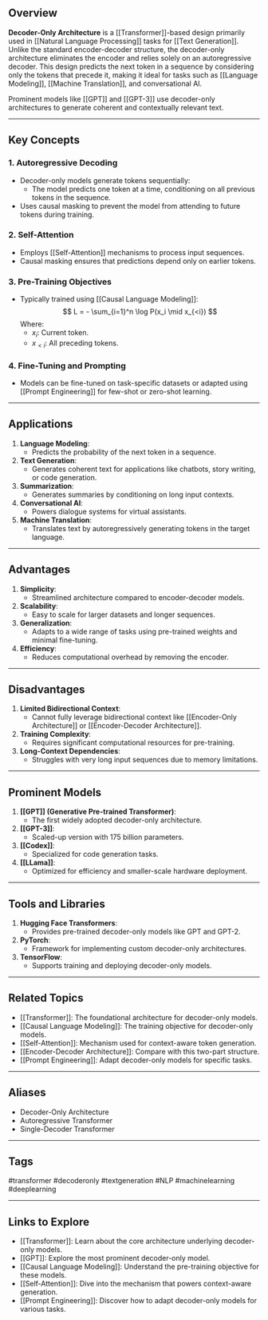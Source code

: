 ## Overview
**Decoder-Only Architecture** is a [[Transformer]]-based design primarily used in [[Natural Language Processing]] tasks for [[Text Generation]]. Unlike the standard encoder-decoder structure, the decoder-only architecture eliminates the encoder and relies solely on an autoregressive decoder. This design predicts the next token in a sequence by considering only the tokens that precede it, making it ideal for tasks such as [[Language Modeling]], [[Machine Translation]], and conversational AI.

Prominent models like [[GPT]] and [[GPT-3]] use decoder-only architectures to generate coherent and contextually relevant text.

---

## Key Concepts

### **1. Autoregressive Decoding**
- Decoder-only models generate tokens sequentially:
  - The model predicts one token at a time, conditioning on all previous tokens in the sequence.
- Uses causal masking to prevent the model from attending to future tokens during training.

### **2. Self-Attention**
- Employs [[Self-Attention]] mechanisms to process input sequences.
- Causal masking ensures that predictions depend only on earlier tokens.

### **3. Pre-Training Objectives**
- Typically trained using [[Causal Language Modeling]]:
  $$
  L = - \sum_{i=1}^n \log P(x_i \mid x_{<i})
  $$
  Where:
  - $x_i$: Current token.
  - $x_{<i}$: All preceding tokens.

### **4. Fine-Tuning and Prompting**
- Models can be fine-tuned on task-specific datasets or adapted using [[Prompt Engineering]] for few-shot or zero-shot learning.

---

## Applications

1. **Language Modeling**:
   - Predicts the probability of the next token in a sequence.
2. **Text Generation**:
   - Generates coherent text for applications like chatbots, story writing, or code generation.
3. **Summarization**:
   - Generates summaries by conditioning on long input contexts.
4. **Conversational AI**:
   - Powers dialogue systems for virtual assistants.
5. **Machine Translation**:
   - Translates text by autoregressively generating tokens in the target language.

---

## Advantages

1. **Simplicity**:
   - Streamlined architecture compared to encoder-decoder models.
2. **Scalability**:
   - Easy to scale for larger datasets and longer sequences.
3. **Generalization**:
   - Adapts to a wide range of tasks using pre-trained weights and minimal fine-tuning.
4. **Efficiency**:
   - Reduces computational overhead by removing the encoder.

---

## Disadvantages

1. **Limited Bidirectional Context**:
   - Cannot fully leverage bidirectional context like [[Encoder-Only Architecture]] or [[Encoder-Decoder Architecture]].
2. **Training Complexity**:
   - Requires significant computational resources for pre-training.
3. **Long-Context Dependencies**:
   - Struggles with very long input sequences due to memory limitations.

---

## Prominent Models

1. **[[GPT]] (Generative Pre-trained Transformer)**:
   - The first widely adopted decoder-only architecture.
2. **[[GPT-3]]**:
   - Scaled-up version with 175 billion parameters.
3. **[[Codex]]**:
   - Specialized for code generation tasks.
4. **[[LLama]]**:
   - Optimized for efficiency and smaller-scale hardware deployment.

---

## Tools and Libraries

1. **Hugging Face Transformers**:
   - Provides pre-trained decoder-only models like GPT and GPT-2.
2. **PyTorch**:
   - Framework for implementing custom decoder-only architectures.
3. **TensorFlow**:
   - Supports training and deploying decoder-only models.

---

## Related Topics

- [[Transformer]]: The foundational architecture for decoder-only models.
- [[Causal Language Modeling]]: The training objective for decoder-only models.
- [[Self-Attention]]: Mechanism used for context-aware token generation.
- [[Encoder-Decoder Architecture]]: Compare with this two-part structure.
- [[Prompt Engineering]]: Adapt decoder-only models for specific tasks.

---

## Aliases
- Decoder-Only Architecture
- Autoregressive Transformer
- Single-Decoder Transformer

---

## Tags
#transformer #decoderonly #textgeneration #NLP #machinelearning #deeplearning

---

## Links to Explore
- [[Transformer]]: Learn about the core architecture underlying decoder-only models.
- [[GPT]]: Explore the most prominent decoder-only model.
- [[Causal Language Modeling]]: Understand the pre-training objective for these models.
- [[Self-Attention]]: Dive into the mechanism that powers context-aware generation.
- [[Prompt Engineering]]: Discover how to adapt decoder-only models for various tasks.